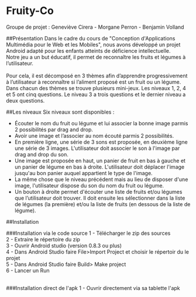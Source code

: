 Fruity-Co
=========
Groupe de projet : Geneviève Cirera - Morgane Perron - Benjamin Volland


##Présentation
Dans le cadre du cours de "Conception d'Applications Multimédia pour le Web et les Mobiles", nous avons développé un projet Android adapté pour les enfants atteints de déficience intellectuelle. <br>
Notre jeu a un but éducatif, il permet de reconnaître les fruits et légumes à l’utilisateur.<br><br>
Pour cela, il est décomposé en 3 thèmes afin d’apprendre progressivement à l’utilisateur à reconnaître si l’aliment proposé est un fruit ou un légume. Dans chacun des thèmes se trouve plusieurs mini-jeux. Les niveaux 1, 2, 4 et 5 ont cinq questions. Le niveau 3 a trois questions et le dernier niveau a deux questions.

##Les niveaux
Six niveaux sont disponibles : 
   - Écouter le nom du fruit ou légume et lui associer la bonne image parmis 2 possibilités par drag and drop.
   - Avoir une image et l’associer au nom écouté parmis 2 possibilités.
   - En première ligne, une série de 3 sons est proposée, en deuxième ligne une série de 3 images. L'utilisateur doit associer le son à l'image par drag and drop du son.
   - Une image est proposée en haut, un panier de fruit en bas à gauche et un panier de légume en bas à droite. L'utilisateur doit déplacer l'image jusqu'au bon panier auquel appartient le type de l'image.
   - La même chose que le niveau précédent mais au lieu de disposer d'une image, l'utilisateur dispose du son du nom du fruit ou légume.
   - Un bouton à droite permet d'écouter une liste de fruits et/ou légumes que l’utilisateur doit trouver. Il doit ensuite les sélectionner dans la liste de légumes (la première) et/ou la liste de fruits (en dessous de la liste de légume).

##Installation

###Installation via le code source
1 - Télécharger le zip des sources <br>
2 - Extraire le répertoire du zip <br>
3 - Ouvrir Android studio (version 0.8.3 ou plus) <br>
4 - Dans Android Studio faire File>Import Project  et choisir le répertoir du le projet <br>
5 - Dans Android Studio faire Build> Make project <br>
6 - Lancer un Run  <br> <br>

###Installation direct de l'apk
1 - Ouvrir directement via sa tablette l'apk <br>







